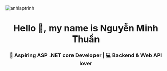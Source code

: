 <img src="![image](https://github.com/user-attachments/assets/c3744d51-b1f2-4db3-805a-81e2a5b26fc5)"  alt="anhlaptrinh"/>

<h1 align="center">Hello 👋, my name is Nguyễn Minh Thuần</h1>
<h3 align="center">🎯 Aspiring ASP .NET core Developer | 💻 Backend & Web API lover</h3>

